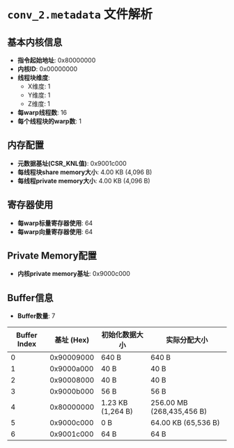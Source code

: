 # `conv_2.metadata` 文件解析

## 基本内核信息
- **指令起始地址**: 0x80000000
- **内核ID**: 0x00000000
- **线程块维度**:
  - X维度: 1
  - Y维度: 1
  - Z维度: 1
- **每warp线程数**: 16
- **每个线程块的warp数**: 1

## 内存配置
- **元数据基址(CSR_KNL值)**: 0x9001c000
- **每线程块share memory大小**: 4.00 KB (4,096 B)
- **每线程private memory大小**: 4.00 KB (4,096 B)

## 寄存器使用
- **每warp标量寄存器使用**: 64
- **每warp向量寄存器使用**: 64

## Private Memory配置
- **内核private memory基址**: 0x9000c000

## Buffer信息
- **Buffer数量**: 7

| Buffer Index | 基址 (Hex) | 初始化数据大小 | 实际分配大小 |
|---|---|---|---|
| 0 | 0x90009000 | 640 B | 640 B |
| 1 | 0x9000a000 | 40 B | 40 B |
| 2 | 0x90008000 | 40 B | 40 B |
| 3 | 0x9000b000 | 56 B | 56 B |
| 4 | 0x80000000 | 1.23 KB (1,264 B) | 256.00 MB (268,435,456 B) |
| 5 | 0x9000c000 | 0 B | 64.00 KB (65,536 B) |
| 6 | 0x9001c000 | 64 B | 64 B |
